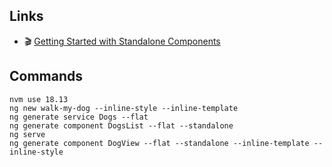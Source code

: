 ## Links

* 🎬 [ Getting Started with Standalone Components](https://www.youtube.com/watch?v=x5PZwb4XurU)

## Commands

```
nvm use 18.13
ng new walk-my-dog --inline-style --inline-template
ng generate service Dogs --flat
ng generate component DogsList --flat --standalone
ng serve
ng generate component DogView --flat --standalone --inline-template --inline-style
```
